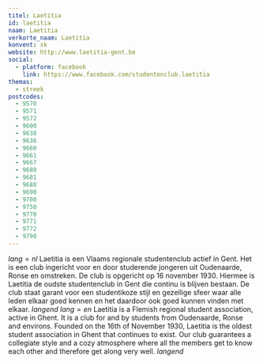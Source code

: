 ```yaml
---
titel: Laetitia
id: laetitia
naam: Laetitia
verkorte_naam: Laetitia
konvent: sk
website: http://www.laetitia-gent.be
social:
  - platform: facebook
    link: https://www.facebook.com/studentenclub.laetitia
themas:
  - streek
postcodes:
  - 9570
  - 9571
  - 9572
  - 9600
  - 9630
  - 9636
  - 9660
  - 9661
  - 9667
  - 9680
  - 9681
  - 9688
  - 9690
  - 9700
  - 9750
  - 9770
  - 9771
  - 9772
  - 9790
---
```


$lang=nl$ 
Laetitia is een Vlaams regionale studentenclub actief in Gent.
Het is een club ingericht voor en door studerende jongeren uit Oudenaarde, Ronse en omstreken.
De club is opgericht op 16 november 1930. Hiermee is Laetitia de oudste studentenclub in Gent die continu is blijven bestaan.
De club staat garant voor een studentikoze stijl en gezellige sfeer waar alle leden elkaar goed kennen en het daardoor ook goed kunnen vinden met elkaar. 
$langend$ 
$lang=en$ 
Laetitia is a Flemish regional student association, active in Ghent. It is a club for and by students from Oudenaarde, Ronse and environs. Founded on the 16th of November 1930, Laetitia is the oldest student association in Ghent that continues to exist. Our club guarantees a collegiate style and a cozy atmosphere where all the members get to know each other and therefore get along very well. 
$langend$
